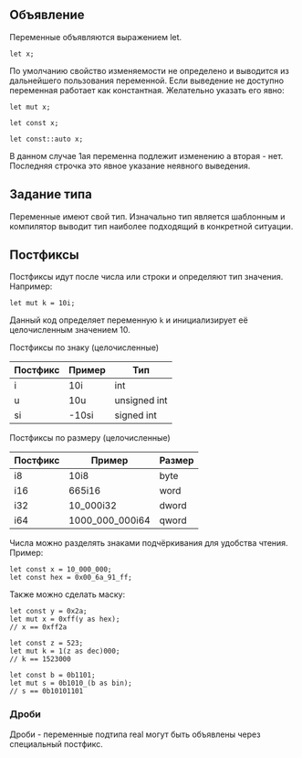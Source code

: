 ## Объявление

Переменные объявляются выражением let.
```
let x;
```
По умолчанию свойство изменяемости не определено и выводится
из дальнейшего пользования переменной. Если выведение не доступно
переменная работает как константная.
Желательно указать его явно:
```
let mut x;

let const x;

let const::auto x;
```
В данном случае 1ая переменна подлежит изменению а вторая - нет.
Последняя строчка это явное указание неявного выведения.

## Задание типа

Переменные имеют свой тип. Изначально тип является шаблонным
и компилятор выводит тип наиболее подходящий в конкретной ситуации.


## Постфиксы

Постфиксы идут после числа или строки и определяют тип значения.
Например:

```
let mut k = 10i;
```
Данный код определяет переменную `k` и инициализирует её
целочисленным значением 10.

Постфиксы по знаку (целочисленные)

| Постфикс                 | Пример | Тип          |
| ------------------------ | ------ | ------------ |
| i                        | 10i    | int          |
| u                        | 10u    | unsigned int |
| si                       | -10si  | signed int   |
Постфиксы по размеру (целочисленные)

| Постфикс | Пример          | Размер |
| -------- | --------------- | ------ |
| i8       | 10i8            | byte   |
| i16      | 665i16          | word   |
| i32      | 10_000i32       | dword  |
| i64      | 1000_000_000i64 | qword  |

Числа можно разделять знаками подчёркивания для удобства чтения.
Пример:
```
let const x = 10_000_000;
let const hex = 0x00_6a_91_ff;
```

Также можно сделать маску:
```
let const y = 0x2a;
let mut x = 0xff(y as hex);
// x == 0xff2a

let const z = 523;
let mut k = 1(z as dec)000;
// k == 1523000

let const b = 0b1101;
let mut s = 0b1010_(b as bin);
// s == 0b10101101
```
### Дроби

Дроби - переменные подтипа real могут быть объявлены через 
специальный постфикс.

